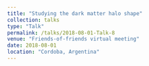 ```yaml
---
title: "Studying the dark matter halo shape"
collection: talks
type: "Talk"
permalink: /talks/2018-08-01-Talk-8
venue: "Friends-of-friends virtual meeting"
date: 2018-08-01
location: "Cordoba, Argentina"
---
```

